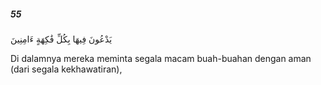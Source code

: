 ##### 55

<span class="ayah">يَدْعُونَ فِيهَا بِكُلِّ فَٰكِهَةٍ ءَامِنِينَ</span>

<span class="ayah_translation">Di dalamnya mereka meminta segala macam buah-buahan dengan aman (dari segala kekhawatiran),</span>
